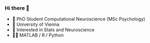 ### Hi there 👋

- 🔭 PhD Student Computational Neuroscience (MSc Psychology)
- 📓 University of Vienna
- :brain: Interested in Stats and Neuroscience
- 👨‍💻 MATLAB / R / Python
